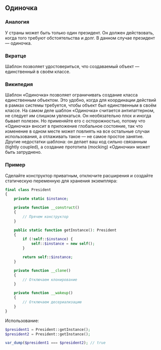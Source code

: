 ## Одиночка

### Аналогия


У страны может быть только один президент. Он должен действовать, когда того требуют обстоятельства и долг. В данном случае президент — одиночка.


### Вкратце


Шаблон позволяет удостовериться, что создаваемый объект — единственный в своём классе.


### Википедия


Шаблон «Одиночка» позволяет ограничивать создание класса единственным объектом. Это удобно, когда для координации действий в рамках системы требуется, чтобы объект был единственным в своём классе.
На самом деле шаблон «Одиночка» считается антипаттерном, не следует им слишком увлекаться. Он необязательно плох и иногда бывает полезен. Но применяйте его с осторожностью, потому что «Одиночка» вносит в приложение глобальное состояние, так что изменение в одном месте может повлиять на все остальные случаи использования, а отлаживать такое — не самое простое занятие. Другие недостатки шаблона: он делает ваш код сильно связанным (tightly coupled), а создание прототипа (mocking) «Одиночки» может быть затруднено.


### Пример


Сделайте конструктор приватным, отключите расширения и создайте статическую переменную для хранения экземпляра:

```php
final class President
{
    private static $instance;

    private function __construct()
    {
        // Прячем конструктор
    }

    public static function getInstance(): President
    {
        if (!self::$instance) {
            self::$instance = new self();
        }

        return self::$instance;
    }

    private function __clone()
    {
        // Отключаем клонирование
    }

    private function __wakeup()
    {
        // Отключаем десериализацию
    }
}
```

Использование:

```php
$president1 = President::getInstance();
$president2 = President::getInstance();

var_dump($president1 === $president2); // true
```